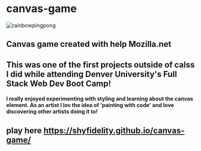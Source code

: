 # canvas-game

![rainbowpingpong](./assets/STYLE/rainbowpong.gif)
## Canvas game created with help Mozilla.net

## This was one of the first projects outside of calss I did while attending Denver University's Full Stack Web Dev Boot Camp! 

#### I really enjoyed experimenting with styling and learning about the canvas element. As an artist I lov the idea of 'painting with code' and love discovering other artists doing it to! 



## play here https://shyfidelity.github.io/canvas-game/
